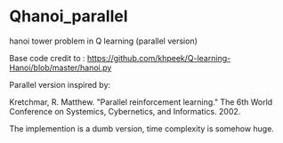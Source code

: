 # Qhanoi_parallel
hanoi tower problem in Q learning (parallel version)

Base code credit to : https://github.com/khpeek/Q-learning-Hanoi/blob/master/hanoi.py

Parallel version inspired by:

Kretchmar, R. Matthew. "Parallel reinforcement learning." The 6th World Conference on Systemics, Cybernetics, and Informatics. 2002.

The implemention is a dumb version, time complexity is somehow huge.
